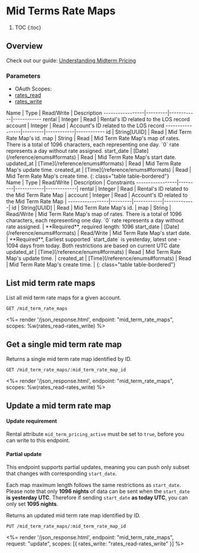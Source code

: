 # Mid Terms Rate Maps

1. TOC
{:toc}

## Overview

Check out our guide: [Understanding Midterm Pricing](/guides/understanding-midterm-pricing/)

### Parameters
<ul class="nav nav-pills" role="tablist">
  <li class="disabled"><a>OAuth Scopes:</a></li>
  <li class="active"><a href="#rates_read" role="tab" data-toggle="pill">rates_read</a></li>
  <li><a href="#rates_write" role="tab" data-toggle="pill">rates_write</a></li>
</ul>
<div class="tab-content" markdown="1">
  <div class="tab-pane active" id="rates_read" markdown="1">
Name             | Type    | Read/Write | Description
-----------------|---------|------------|------------
rental           | Integer | Read       | Rental's ID related to the LOS record
account          | Integer | Read       | Account's ID related to the LOS record
-----------------|---------|------------|------------
id               | String[UUID]    | Read       | Mid Term Rate Map's id.
map              | String  | Read       | Mid Term Rate Map's map of rates. There is a total of 1096 characters, each representing one day. `0` rate represents a day without rate assigned.
start_date       | [Date](/reference/enums#formats) | Read       | Mid Term Rate Map's start date.
updated_at       | [Time](/reference/enums#formats) | Read       | Mid Term Rate Map's update time.
created_at       | [Time](/reference/enums#formats) | Read       | Mid Term Rate Map's create time.
{: class="table table-bordered"}
  </div>
  <div class="tab-pane" id="rates_write" markdown="1">
Name             | Type    | Read/Write | Description | Constraints
-----------------|---------|------------|-------------|
rental           | Integer | Read       | Rental's ID related to the Mid Term Rate Map |
account          | Integer | Read       | Account's ID related to the Mid Term Rate Map |
-----------------|---------|------------|-------------|
id               | String[UUID]     | Read       | Mid Term Rate Map's id. |
map              | String  | Read/Write | Mid Term Rate Map's map of rates. There is a total of 1096 characters, each representing one day. `0` rate represents a day without rate assigned. | **Required**, required length: 1096
start_date       | [Date](/reference/enums#formats) | Read/Write | Mid Term Rate Map's start date. | **Required**, Earliest supported `start_date` is yesterday, latest one - 1094 days from today. Both restrictions are based on current UTC date
updated_at       | [Time](/reference/enums#formats) | Read       | Mid Term Rate Map's update time. |
created_at       | [Time](/reference/enums#formats) | Read       | Mid Term Rate Map's create time. |
{: class="table table-bordered"}
  </div>
</div>

## List mid term rate maps

List all mid term rate maps for a given account.

~~~
GET /mid_term_rate_maps
~~~

<%= render '/json_response.html', endpoint: "mid_term_rate_maps", scopes: %w(rates_read-rates_write) %>

## Get a single mid term rate map

Returns a single mid term rate map identified by ID.

~~~
GET /mid_term_rate_maps/:mid_term_rate_map_id
~~~

<%= render '/json_response.html', endpoint: "mid_term_rate_maps", scopes: %w(rates_read-rates_write) %>

## Update a mid term rate map

<div class="callout callout-info">
  <h4>Update requirement</h4>
  <p>Rental attribute <code>mid_term_pricing_active</code> must be set to <code>true</code>, before you can write to this endpoint.</p>
</div>
<div class="callout callout-info">
  <h4>Partial update</h4>
  <p>This endpoint supports partial updates, meaning you can push only subset that changes with corresponding <code>start_date</code>.</p>
  <p>Each map maximum length follows the same restrictions as <code>start_date</code>. Please note that only <strong>1096 nights</strong> of data can be sent when the <code>start_date</code> <strong>is yesterday UTC</strong>. Therefore if sending <code>start_date</code> <strong>as today UTC</strong>, you can only set <strong>1095 nights</strong>.</p>
</div>

Returns an updated mid term rate map identified by ID.

~~~
PUT /mid_term_rate_maps/:mid_term_rate_map_id
~~~

<%= render '/json_response.html', endpoint: "mid_term_rate_maps", request: "update",
  scopes: [{ rates_write: "rates_read-rates_write" }] %>
